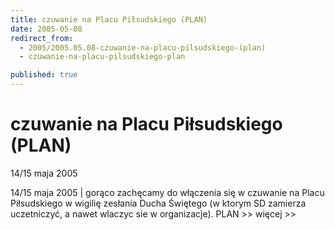 ```yaml
---
title: czuwanie na Placu Piłsudskiego (PLAN)
date: 2005-05-08
redirect_from: 
  - 2005/2005.05.08-czuwanie-na-placu-pilsudskiego-(plan)
  - czuwanie-na-placu-pilsudskiego-plan

published: true
---
```




# czuwanie na Placu Piłsudskiego (PLAN)

<time>14/15 maja 2005</time>

14/15 maja 2005 | gorąco zachęcamy do włączenia się w czuwanie na Placu Piłsudskiego w wigilię zesłania Ducha Świętego (w ktorym SD zamierza uczetniczyć, a nawet wlaczyc sie w organizacje). PLAN >> więcej >>

<!--CONTENT FROM OLD SERVER (jos before 2013): 14/15 maja 2005 | gorąco zachęcamy do włączenia się w czuwanie na Placu Piłsudskiego w wigilię zesłania Ducha Świętego (w ktorym SD zamierza uczetniczyć, a nawet wlaczyc sie w organizacje). PLAN >> więcej >>
-->

<!--{{json:{"created_date":"2005-05-08 01:25:48","publish_down":"0000-00-00 00:00:00","id":"235"}}}-->